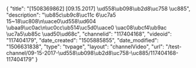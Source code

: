 {
    "title": "[1508369862] [09.15.2017] \ud558\ub098\ub2d8\uc758 \uc885",
    "description": "\ub85c\ub9c8\uc11c 6\uc7a5 15~18\uc808\n\uace0\ud558\ud604 \ubaa9\uc0ac\n\uc0cc\ub514\uc5d0\uace0 \uac08\ubcf4\ub9ac \uc7a5\ub85c \uad50\ud68c",
    "channelid": "117404168",
    "videoid": "117404179",
    "date_created": "1505885855",
    "date_modified": "1506631838",
    "type": "tvpage",
    "layout": "channelVideo",
    "url": "\/test-channel\/09-15-2017-\ud558\ub098\ub2d8\uc758-\uc885\/117404168-117404179"
}